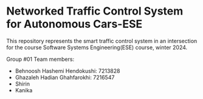 # Networked Traffic Control System for Autonomous Cars-ESE
This repository represents the smart traffic control system in an intersection for the course Software Systems Engineering(ESE) course, winter 2024.

Group #01
Team members:
- Behnoosh Hashemi Hendokushi: 7213828
- Ghazaleh Hadian Ghahfarokhi: 7216547
- Shirin
- Kanika